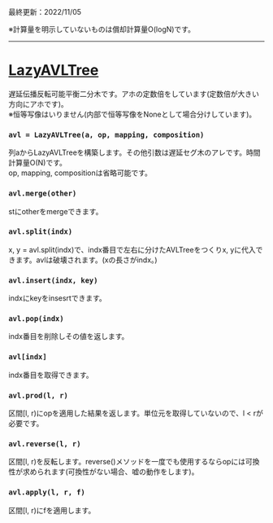 最終更新：2022/11/05

※計算量を明示していないものは償却計算量O(logN)です。

_____
# [LazyAVLTree](https://github.com/titanium-22/Library/blob/main/BST/AVLTree/LazyAVLTree.py)
遅延伝播反転可能平衡二分木です。アホの定数倍をしています(定数倍が大きい方向にアホです)。  
※恒等写像はいりません(内部で恒等写像をNoneとして場合分けしています)。

### ```avl = LazyAVLTree(a, op, mapping, composition)```
列aからLazyAVLTreeを構築します。その他引数は遅延セグ木のアレです。時間計算量O(N)です。  
op, mapping, compositionは省略可能です。

### ```avl.merge(other)```
stにotherをmergeできます。

### ```avl.split(indx)```
x, y = avl.split(indx)で、indx番目で左右に分けたAVLTreeをつくりx, yに代入できます。avlは破壊されます。(xの長さがindx。)

### ```avl.insert(indx, key)```
indxにkeyをinsesrtできます。

### ```avl.pop(indx)```
indx番目を削除しその値を返します。

### ```avl[indx]```
indx番目を取得できます。

### ```avl.prod(l, r)```
区間[l, r)にopを適用した結果を返します。単位元を取得していないので、l < rが必要です。

### ```avl.reverse(l, r)```
区間[l, r)を反転します。reverse()メソッドを一度でも使用するならopには可換性が求められます(可換性がない場合、嘘の動作をします)。

### ```avl.apply(l, r, f)```
区間[l, r)にfを適用します。
